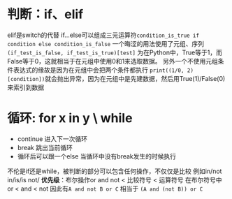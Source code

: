 # 判断：if、elif
elif是switch的代替
if...else可以组成三元运算符`condition_is_true if condition else condition_is_false`
一个晦涩的用法使用了元组、序列`(if_test_is_false, if_test_is_true)[test]`
为在Python中，True等于1，而False等于0，这就相当于在元组中使用0和1来选取数据。
另外一个不使用元组条件表达式的缘故是因为在元组中会把两个条件都执行
`print((1/0, 2)[condition])`就会抛出异常，因为在元组中是先建数据，然后用True(1)/False(0)来索引到数据


# 循环: for x in y \ while
- continue  进入下一次循环
- break     跳出当前循环
- 循环后可以跟一个else 当循环中没有break发生的时候执行

不伦是if还是while，被判断的部分可以包含任何操作，不仅仅是比较 例如in/not in/is/is not/
**优先级**：布尔操作or and not < 比较符号 < 运算符号
在布尔符号中 or < and < not 因此有`A and not B or C` 相当于 `(A and (not B)) or C`